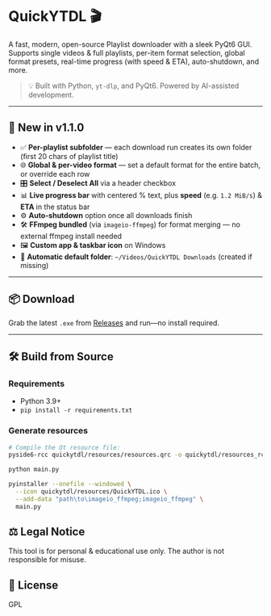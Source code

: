 # QuickYTDL 🎬

A fast, modern, open-source Playlist downloader with a sleek PyQt6 GUI.  
Supports single videos & full playlists, per-item format selection, global format presets, real-time progress (with speed & ETA), auto-shutdown, and more.

> 💡 Built with Python, `yt-dlp`, and PyQt6. Powered by AI-assisted development.

---

## 🚀 New in v1.1.0

- ✅ **Per-playlist subfolder** — each download run creates its own folder (first 20 chars of playlist title)  
- 🌐 **Global & per-video format** — set a default format for the entire batch, or override each row  
- 🎛️ **Select / Deselect All** via a header checkbox  
- 📊 **Live progress bar** with centered % text, plus **speed** (e.g. `1.2 MiB/s`) & **ETA** in the status bar  
- ⚙️ **Auto-shutdown** option once all downloads finish  
- 🛠️ **FFmpeg bundled** (via `imageio-ffmpeg`) for format merging — no external ffmpeg install needed  
- 🖼️ **Custom app & taskbar icon** on Windows  
- 📂 **Automatic default folder**: `~/Videos/QuickYTDL Downloads` (created if missing)  

---

## 📦 Download

Grab the latest `.exe` from [Releases](https://github.com/udwije/QuickYTDL/releases) and run—no install required.

---

## 🛠️ Build from Source

### Requirements

- Python 3.9+  
- `pip install -r requirements.txt`

### Generate resources

```bash
# Compile the Qt resource file:
pyside6-rcc quickytdl/resources/resources.qrc -o quickytdl/resources_rc.py
```
```bash
python main.py
```
```bash
pyinstaller --onefile --windowed \
  --icon quickytdl/resources/QuickYTDL.ico \
  --add-data "path\to\imageio_ffmpeg;imageio_ffmpeg" \
  main.py
```

## ⚖️ Legal Notice
This tool is for personal & educational use only. The author is not responsible for misuse.

## 📄 License

GPL

